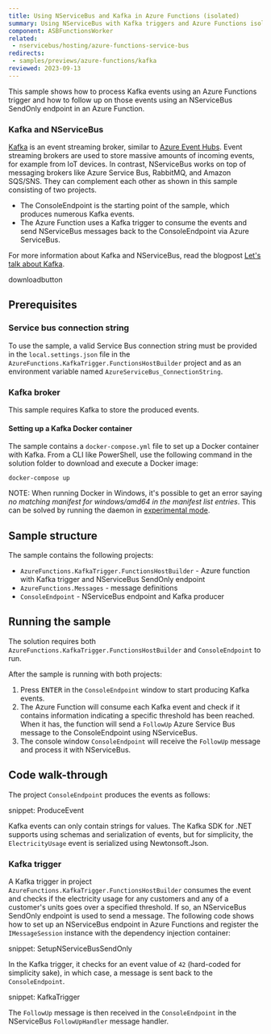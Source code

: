 ```yaml
---
title: Using NServiceBus and Kafka in Azure Functions (isolated)
summary: Using NServiceBus with Kafka triggers and Azure Functions isolated worker hosting model.
component: ASBFunctionsWorker
related:
 - nservicebus/hosting/azure-functions-service-bus
redirects:
 - samples/previews/azure-functions/kafka
reviewed: 2023-09-13
---
```


This sample shows how to process Kafka events using an Azure Functions trigger and how to follow up on those events using an NServiceBus SendOnly endpoint in an Azure Function.

### Kafka and NServiceBus

[Kafka](https://kafka.apache.org/) is an event streaming broker, similar to [Azure Event Hubs](https://azure.microsoft.com/en-us/products/event-hubs). Event streaming brokers are used to store massive amounts of incoming events, for example from IoT devices. In contrast, NServiceBus works on top of messaging brokers like Azure Service Bus, RabbitMQ, and Amazon SQS/SNS. They can complement each other as shown in this sample consisting of two projects.

- The ConsoleEndpoint is the starting point of the sample, which produces numerous Kafka events.
- The Azure Function uses a Kafka trigger to consume the events and send NServiceBus messages back to the ConsoleEndpoint via Azure ServiceBus.

For more information about Kafka and NServiceBus, read the blogpost [Let's talk about Kafka](https://particular.net/blog/lets-talk-about-kafka).

downloadbutton

## Prerequisites

### Service bus connection string

To use the sample, a valid Service Bus connection string must be provided in the `local.settings.json` file in the `AzureFunctions.KafkaTrigger.FunctionsHostBuilder` project and as an environment variable named `AzureServiceBus_ConnectionString`.

### Kafka broker

This sample requires Kafka to store the produced events.

#### Setting up a Kafka Docker container

The sample contains a `docker-compose.yml` file to set up a Docker container with Kafka. From a CLI like PowerShell, use the following command in the solution folder to download and execute a Docker image:

```
docker-compose up
```

NOTE: When running Docker in Windows, it's possible to get an error saying _no matching manifest for windows/amd64 in the manifest list entries_. This can be solved by running the daemon in [experimental mode](https://stackoverflow.com/questions/48066994/docker-no-matching-manifest-for-windows-amd64-in-the-manifest-list-entries).

## Sample structure

The sample contains the following projects:
- `AzureFunctions.KafkaTrigger.FunctionsHostBuilder` - Azure function with Kafka trigger and NServiceBus SendOnly endpoint
- `AzureFunctions.Messages` - message definitions
- `ConsoleEndpoint` - NServiceBus endpoint and Kafka producer

## Running the sample

The solution requires both `AzureFunctions.KafkaTrigger.FunctionsHostBuilder` and `ConsoleEndpoint` to run.

After the sample is running with both projects:

1. Press <kbd>ENTER</kbd> in the `ConsoleEndpoint` window to start producing Kafka events.
1. The Azure Function will consume each Kafka event and check if it contains information indicating a specific threshold has been reached. When it has, the function will send a `FollowUp` Azure Service Bus message to the ConsoleEndpoint using NServiceBus.
1. The console window `ConsoleEndpoint` will receive the `FollowUp` message and process it with NServiceBus.

## Code walk-through

The project `ConsoleEndpoint` produces the events as follows:

snippet: ProduceEvent

Kafka events can only contain strings for values. The Kafka SDK for .NET supports using schemas and serialization of events, but for simplicity, the `ElectricityUsage` event is serialized using Newtonsoft.Json.

### Kafka trigger

A Kafka trigger in project `AzureFunctions.KafkaTrigger.FunctionsHostBuilder` consumes the event and checks if the electricity usage for any customers and any of a customer's units goes over a specified threshold. If so, an NServiceBus SendOnly endpoint is used to send a message. The following code shows how to set up an NServiceBus endpoint in Azure Functions and register the `IMessageSession` instance with the dependency injection container:

snippet: SetupNServiceBusSendOnly

In the Kafka trigger, it checks for an event value of `42` (hard-coded for simplicity sake), in which case, a message is sent back to the `ConsoleEndpoint`.

snippet: KafkaTrigger

The `FollowUp` message is then received in the `ConsoleEndpoint` in the NServiceBus `FollowUpHandler`  message handler.

